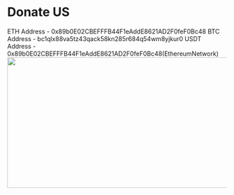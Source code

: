 <h1>Donate US</h1>
ETH Address - 0x89b0E02CBEFFFB44F1eAddE8621AD2F0feF0Bc48
BTC Address - bc1qlx88va5tz43qack58kn285r684q54wm8yjkur0
USDT Address - 0x89b0E02CBEFFFB44F1eAddE8621AD2F0feF0Bc48(EthereumNetwork)
<img src="https://user-images.githubusercontent.com/66734606/131227642-df0281a8-6c30-48d4-ac7c-2f1cdac1510d.jpg" width=900px height=300px>
